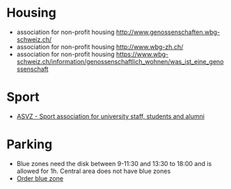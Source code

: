
# Housing

* association for non-profit housing http://www.genossenschaften.wbg-schweiz.ch/
* association for non-profit housing http://www.wbg-zh.ch/
* association for non-profit housing https://www.wbg-schweiz.ch/information/genossenschaftlich_wohnen/was_ist_eine_genossenschaft

# Sport

* [ASVZ - Sport association for university staff, students and alumni](https://asvz.ch/en/634-welcome-asvz)

# Parking

* Blue zones need the disk between 9-11:30 and 13:30 to 18:00 and is allowed for 1h. Central area does not have blue zones
* [Order blue zone](https://www.stadt-zuerich.ch/pd/de/index/dav/parkkarten_bewilligungen/parkkarten_beziehen/tagesbewilligung_blauezone.html)
